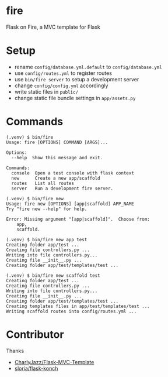# fire
Flask on Fire, a MVC template for Flask

# Setup

- rename `config/database.yml.default` to `config/database.yml`
- use `config/routes.yml` to register routes
- use `bin/fire server` to setup a development server
- change `config/config.yml` accordingly
- write static files in `public/`
- change static file bundle settings in `app/assets.py`


# Commands

```shell
(.venv) $ bin/fire 
Usage: fire [OPTIONS] COMMAND [ARGS]...

Options:
  --help  Show this message and exit.

Commands:
  console  Open a test console with flask context
  new      Create a new app/scaffold
  routes   List all routes
  server   Run a development fire server.

(.venv) $ bin/fire new
Usage: fire new [OPTIONS] [app|scaffold] APP_NAME
Try "fire new --help" for help.

Error: Missing argument "[app|scaffold]".  Choose from:
	app,
	scaffold.

(.venv) $ bin/fire new app test
Creating folder app/test ...
Creating file controllers.py ...
Writing into file controllers.py...
Creating file __init__.py ...
Creating folder app/test/templates/test ...

(.venv) $ bin/fire new scaffold test
Creating folder app/test ...
Creating file controllers.py ...
Writing into file controllers.py...
Creating file __init__.py ...
Creating folder app/test/templates/test ...
Creating templates files in app/test/templates/test ...
Writing scaffold routes into config/routes.yml ...
```

# Contributor

Thanks 
- [CharlyJazz/Flask-MVC-Template](https://github.com/CharlyJazz/Flask-MVC-Template)
- [sloria/flask-konch](https://github.com/sloria/flask-konch)